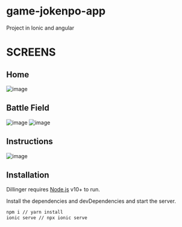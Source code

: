 # game-jokenpo-app
Project in Ionic and angular

# SCREENS

## Home
![image](https://user-images.githubusercontent.com/77061281/193284197-b4bbcb0c-2aa4-45d8-bddf-0ee1cc1754bf.png)
## Battle Field
![image](https://user-images.githubusercontent.com/77061281/193284267-fa20262f-0a12-451c-99c6-485d91f71946.png)
![image](https://user-images.githubusercontent.com/77061281/193284304-3ba704ec-4599-4893-a515-942eb837adf1.png)
## Instructions
![image](https://user-images.githubusercontent.com/77061281/193284396-8d954808-a6b2-454b-bf1e-0d3d4c1e0126.png)

## Installation

Dillinger requires [Node.js](https://nodejs.org/) v10+ to run.

Install the dependencies and devDependencies and start the server.

```sh
npm i // yarn install
ionic serve // npx ionic serve
```
